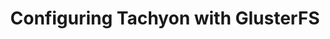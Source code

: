 ---
layout: global
title: Configuring Tachyon with GlusterFS
nickname: Tachyon with GlusterFS
group: Under Stores
priority: 5
---